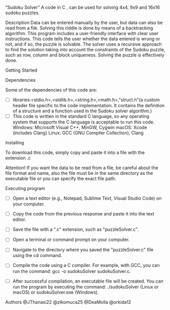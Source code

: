 
“Sudoku Solver”
A code in C , can be used for solving 4x4, 9x9 and 16x16 sudoku puzzles.

Description
Data can be entered manually by the user, but data can also be read from a file. Solving this riddle is done by means of a backtracking algorithm. This program includes a user-friendly interface with clear user instructions. This code tells the user whether the data entered is wrong or not, and if so, the puzzle is solvable. The solver uses a recursive approach to find the solution taking into account the constraints of the Sudoku puzzle, such as row, column and block uniqueness. Solving the puzzle is effectively done.

Getting Started

Dependencies

Some of the dependencies of this code are:
- [ ] libraries:<stdio.h>,<stdlib.h>,<string.h>,<math.h>,"struct.h"(a custom header file specific to the code implementation. It contains the definition of a structure and a function used in the Sudoku solver algorithm.)
- [ ] This code is written in the standard C language, so any operating system that supports the C language is acceptable to run this code. Windows: Microsoft Visual C++, MinGW, Cygwin macOS: Xcode (includes Clang)
          Linux: GCC (GNU Compiler Collection), Clang

Installing

To download this code, simply copy and paste it into a file with the extension .c

Attention! If you want the data to be read from a file, be careful about the file format and name, also the file must be in the same directory as the executable file or you can specify the exact file path.


Executing program

- [ ] Open a text editor (e.g., Notepad, Sublime Text, Visual Studio Code) on your computer.
- [ ] Copy the code from the previous response and paste it into the text editor.
- [ ] Save the file with a ".c" extension, such as "puzzleSolver.c".
- [ ] Open a terminal or command prompt on your computer.
- [ ] Navigate to the directory where you saved the "puzzleSolver.c" file using the cd command.
- [ ] Compile the code using a C compiler. For example, with GCC, you can run the command: gcc -o sudokuSolver sudokuSolver.c.
- [ ] After successful compilation, an executable file will be created. You can run the program by executing the command: ./sudokuSolver (Linux or macOS) or sudokuSolver.exe (Windows).


Authors
@JThanasi22
@zikomuca25
@DeaMolla
@orkida12
